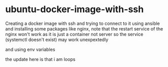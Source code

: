 # ubuntu-docker-image-with-ssh
Creating a docker image with ssh and trying to connect to it using ansible and installing some packages like nginx, note that the restart service of the nginx won't work as it is just a container not server so the service (systemctl doesn't exist) may work unexpextedly

and using env variables

the update here is that i am loops
